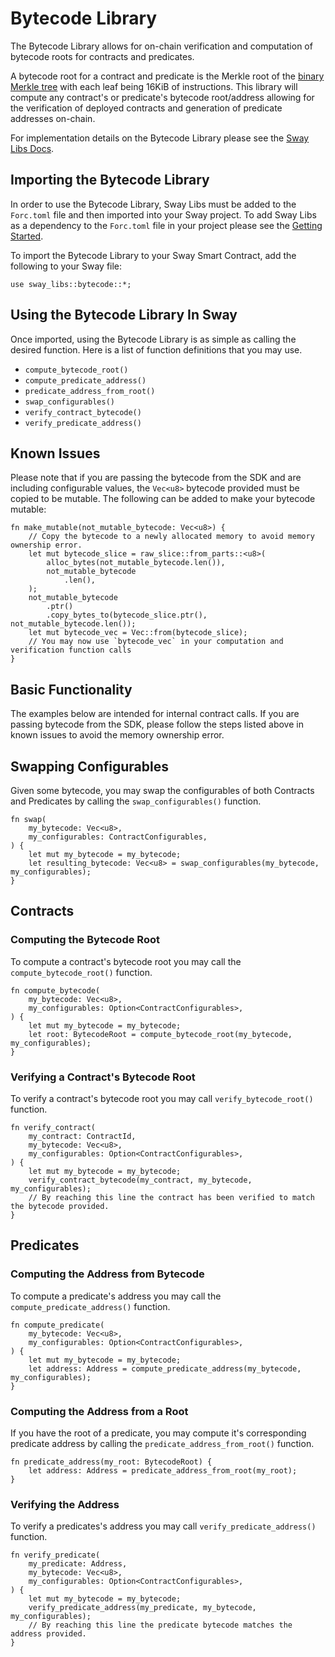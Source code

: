 # Bytecode Library

The Bytecode Library allows for on-chain verification and computation of bytecode roots for contracts and predicates.

A bytecode root for a contract and predicate is the Merkle root of the [binary Merkle tree](https://github.com/FuelLabs/fuel-specs/blob/master/src/protocol/cryptographic-primitives.md#binary-merkle-tree) with each leaf being 16KiB of instructions. This library will compute any contract's or predicate's bytecode root/address allowing for the verification of deployed contracts and generation of predicate addresses on-chain.

For implementation details on the Bytecode Library please see the [Sway Libs Docs](https://fuellabs.github.io/sway-libs/master/sway_libs/bytecode/index.html).

## Importing the Bytecode Library

In order to use the Bytecode Library, Sway Libs must be added to the `Forc.toml` file and then imported into your Sway project. To add Sway Libs as a dependency to the `Forc.toml` file in your project please see the [Getting Started](../getting_started/index.md).

To import the Bytecode Library to your Sway Smart Contract, add the following to your Sway file:

```sway
use sway_libs::bytecode::*;
```

## Using the Bytecode Library In Sway

Once imported, using the Bytecode Library is as simple as calling the desired function. Here is a list of function definitions that you may use.

- `compute_bytecode_root()`
- `compute_predicate_address()`
- `predicate_address_from_root()`
- `swap_configurables()`
- `verify_contract_bytecode()`
- `verify_predicate_address()`

## Known Issues

Please note that if you are passing the bytecode from the SDK and are including configurable values, the `Vec<u8>` bytecode provided must be copied to be mutable. The following can be added to make your bytecode mutable:

```sway
fn make_mutable(not_mutable_bytecode: Vec<u8>) {
    // Copy the bytecode to a newly allocated memory to avoid memory ownership error.
    let mut bytecode_slice = raw_slice::from_parts::<u8>(
        alloc_bytes(not_mutable_bytecode.len()),
        not_mutable_bytecode
            .len(),
    );
    not_mutable_bytecode
        .ptr()
        .copy_bytes_to(bytecode_slice.ptr(), not_mutable_bytecode.len());
    let mut bytecode_vec = Vec::from(bytecode_slice);
    // You may now use `bytecode_vec` in your computation and verification function calls
}
```

## Basic Functionality

The examples below are intended for internal contract calls. If you are passing bytecode from the SDK, please follow the steps listed above in known issues to avoid the memory ownership error.

## Swapping Configurables

Given some bytecode, you may swap the configurables of both Contracts and Predicates by calling the `swap_configurables()` function.

```sway
fn swap(
    my_bytecode: Vec<u8>,
    my_configurables: ContractConfigurables,
) {
    let mut my_bytecode = my_bytecode;
    let resulting_bytecode: Vec<u8> = swap_configurables(my_bytecode, my_configurables);
}
```

## Contracts

### Computing the Bytecode Root

To compute a contract's bytecode root you may call the `compute_bytecode_root()` function.

```sway
fn compute_bytecode(
    my_bytecode: Vec<u8>,
    my_configurables: Option<ContractConfigurables>,
) {
    let mut my_bytecode = my_bytecode;
    let root: BytecodeRoot = compute_bytecode_root(my_bytecode, my_configurables);
}
```

### Verifying a Contract's Bytecode Root

To verify a contract's bytecode root you may call `verify_bytecode_root()` function.

```sway
fn verify_contract(
    my_contract: ContractId,
    my_bytecode: Vec<u8>,
    my_configurables: Option<ContractConfigurables>,
) {
    let mut my_bytecode = my_bytecode;
    verify_contract_bytecode(my_contract, my_bytecode, my_configurables);
    // By reaching this line the contract has been verified to match the bytecode provided.
}
```

## Predicates

### Computing the Address from Bytecode

To compute a predicate's address you may call the `compute_predicate_address()` function.

```sway
fn compute_predicate(
    my_bytecode: Vec<u8>,
    my_configurables: Option<ContractConfigurables>,
) {
    let mut my_bytecode = my_bytecode;
    let address: Address = compute_predicate_address(my_bytecode, my_configurables);
}
```

### Computing the Address from a Root

If you have the root of a predicate, you may compute it's corresponding predicate address by calling the `predicate_address_from_root()` function.

```sway
fn predicate_address(my_root: BytecodeRoot) {
    let address: Address = predicate_address_from_root(my_root);
}
```

### Verifying the Address

To verify a predicates's address you may call `verify_predicate_address()` function.

```sway
fn verify_predicate(
    my_predicate: Address,
    my_bytecode: Vec<u8>,
    my_configurables: Option<ContractConfigurables>,
) {
    let mut my_bytecode = my_bytecode;
    verify_predicate_address(my_predicate, my_bytecode, my_configurables);
    // By reaching this line the predicate bytecode matches the address provided.
}
```
